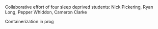 Collaborative effort of four sleep deprived students:
Nick Pickering,
Ryan Long,
Pepper Whiddon,
Cameron Clarke

Containerization in prog
